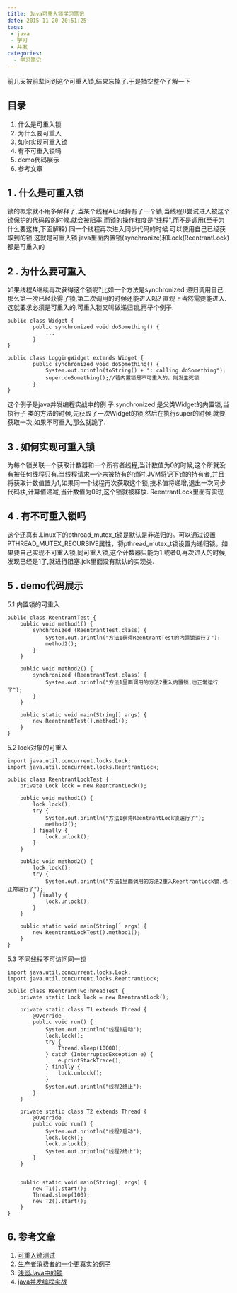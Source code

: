 ```yaml
---
title: Java可重入锁学习笔记
date: 2015-11-20 20:51:25
tags: 
 - java 
 - 学习 
 - 并发
categories: 
  - 学习笔记
---
```

前几天被前辈问到这个可重入锁,结果忘掉了.于是抽空整个了解一下

## 目录 ##
1. 什么是可重入锁
2. 为什么要可重入
3. 如何实现可重入锁
4. 有不可重入锁吗
5. demo代码展示 
6. 参考文章

## 1 . 什么是可重入锁 ##

锁的概念就不用多解释了,当某个线程A已经持有了一个锁,当线程B尝试进入被这个锁保护的代码段的时候.就会被阻塞.而锁的操作粒度是"线程",而不是调用(至于为什么要这样,下面解释).同一个线程再次进入同步代码的时候.可以使用自己已经获取到的锁,这就是可重入锁
java里面内置锁(synchronize)和Lock(ReentrantLock)都是可重入的
## 2 . 为什么要可重入 ##

如果线程A继续再次获得这个锁呢?比如一个方法是synchronized,递归调用自己,那么第一次已经获得了锁,第二次调用的时候还能进入吗? 直观上当然需要能进入.这就要求必须是可重入的.可重入锁又叫做递归锁,再举个例子.

````
public class Widget {
        public synchronized void doSomething() {
            ...
        }
}
     
public class LoggingWidget extends Widget {
        public synchronized void doSomething() {
            System.out.println(toString() + ": calling doSomething");
            super.doSomething();//若内置锁是不可重入的，则发生死锁
        }
}
````
  这个例子是java并发编程实战中的例 子.synchronized 是父类Widget的内置锁,当执行子 类的方法的时候,先获取了一次Widget的锁,然后在执行super的时候,就要获取一次,如果不可重入,那么就跪了.

## 3 . 如何实现可重入锁 ##
 
为每个锁关联一个获取计数器和一个所有者线程,当计数值为0的时候,这个所就没有被任何线程只有.当线程请求一个未被持有的锁时,JVM将记下锁的持有者,并且将获取计数值置为1,如果同一个线程再次获取这个锁,技术值将递增,退出一次同步代码块,计算值递减,当计数值为0时,这个锁就被释放.
ReentrantLock里面有实现

## 4 . 有不可重入锁吗 ##

这个还真有.Linux下的pthread_mutex_t锁是默认是非递归的。可以通过设置PTHREAD_MUTEX_RECURSIVE属性，将pthread_mutex_t锁设置为递归锁。如果要自己实现不可重入锁,同可重入锁,这个计数器只能为1.或者0,再次进入的时候,发现已经是1了,就进行阻塞.jdk里面没有默认的实现类.

## 5 . demo代码展示 ##

5.1 内置锁的可重入
````
public class ReentrantTest {
    public void method1() {
        synchronized (ReentrantTest.class) {
            System.out.println("方法1获得ReentrantTest的内置锁运行了");
            method2();
        }
    }

    public void method2() {
        synchronized (ReentrantTest.class) {
            System.out.println("方法1里面调用的方法2重入内置锁,也正常运行了");
        }
    }

    public static void main(String[] args) {
        new ReentrantTest().method1();
    }
}
````

5.2 lock对象的可重入
```
import java.util.concurrent.locks.Lock;
import java.util.concurrent.locks.ReentrantLock;

public class ReentrantLockTest {
    private Lock lock = new ReentrantLock();

    public void method1() {
        lock.lock();
        try {
            System.out.println("方法1获得ReentrantLock锁运行了");
            method2();
        } finally {
            lock.unlock();
        }
    }

    public void method2() {
        lock.lock();
        try {
            System.out.println("方法1里面调用的方法2重入ReentrantLock锁,也正常运行了");
        } finally {
            lock.unlock();
        }
    }

    public static void main(String[] args) {
        new ReentrantLockTest().method1();
    }
}
```

5.3 不同线程不可访问同一锁

````
import java.util.concurrent.locks.Lock;
import java.util.concurrent.locks.ReentrantLock;

public class ReentrantTwoThreadTest {
    private static Lock lock = new ReentrantLock();

    private static class T1 extends Thread {
        @Override
        public void run() {
            System.out.println("线程1启动");
            lock.lock();
            try {
                Thread.sleep(10000);
            } catch (InterruptedException e) {
                e.printStackTrace();
            } finally {
                lock.unlock();
            }
            System.out.println("线程2终止");
        }
    }

    private static class T2 extends Thread {
        @Override
        public void run() {
            System.out.println("线程2启动");
            lock.lock();
            lock.unlock();
            System.out.println("线程2终止");
        }
    }


    public static void main(String[] args) {
        new T1().start();
		Thread.sleep(100);
        new T2().start();
    }
}
````

## 6. 参考文章 ##

1. [可重入锁测试](http://ikarishinjieva.github.io/tachikoma-blog/post/2013-03-13-reentrant-lock/)
2. [生产者消费者的一个更真实的例子](http://bininhere.github.io/blog/java/multiThread/ReentrantLock.html)
3. [浅谈Java中的锁](http://zhwbqd.github.io/2015/02/13/lock-in-java.html)
4. [java并发编程实战](https://book.douban.com/subject/10484692/)
